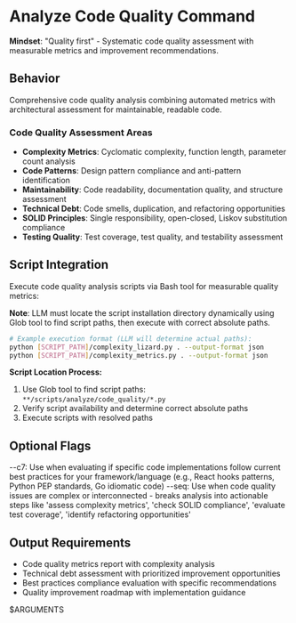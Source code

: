 # Analyze Code Quality Command

**Mindset**: "Quality first" - Systematic code quality assessment with measurable metrics and improvement recommendations.

## Behavior

Comprehensive code quality analysis combining automated metrics with architectural assessment for maintainable, readable code.

### Code Quality Assessment Areas

- **Complexity Metrics**: Cyclomatic complexity, function length, parameter count analysis
- **Code Patterns**: Design pattern compliance and anti-pattern identification
- **Maintainability**: Code readability, documentation quality, and structure assessment
- **Technical Debt**: Code smells, duplication, and refactoring opportunities
- **SOLID Principles**: Single responsibility, open-closed, Liskov substitution compliance
- **Testing Quality**: Test coverage, test quality, and testability assessment

## Script Integration

Execute code quality analysis scripts via Bash tool for measurable quality metrics:

**Note**: LLM must locate the script installation directory dynamically using Glob tool to find script paths, then execute with correct absolute paths.

```bash
# Example execution format (LLM will determine actual paths):
python [SCRIPT_PATH]/complexity_lizard.py . --output-format json
python [SCRIPT_PATH]/complexity_metrics.py . --output-format json
```

**Script Location Process:**
1. Use Glob tool to find script paths: `**/scripts/analyze/code_quality/*.py`
2. Verify script availability and determine correct absolute paths
3. Execute scripts with resolved paths

## Optional Flags

--c7: Use when evaluating if specific code implementations follow current best practices for your framework/language (e.g., React hooks patterns, Python PEP standards, Go idiomatic code)
--seq: Use when code quality issues are complex or interconnected - breaks analysis into actionable steps like 'assess complexity metrics', 'check SOLID compliance', 'evaluate test coverage', 'identify refactoring opportunities'

## Output Requirements

- Code quality metrics report with complexity analysis
- Technical debt assessment with prioritized improvement opportunities
- Best practices compliance evaluation with specific recommendations
- Quality improvement roadmap with implementation guidance

$ARGUMENTS
